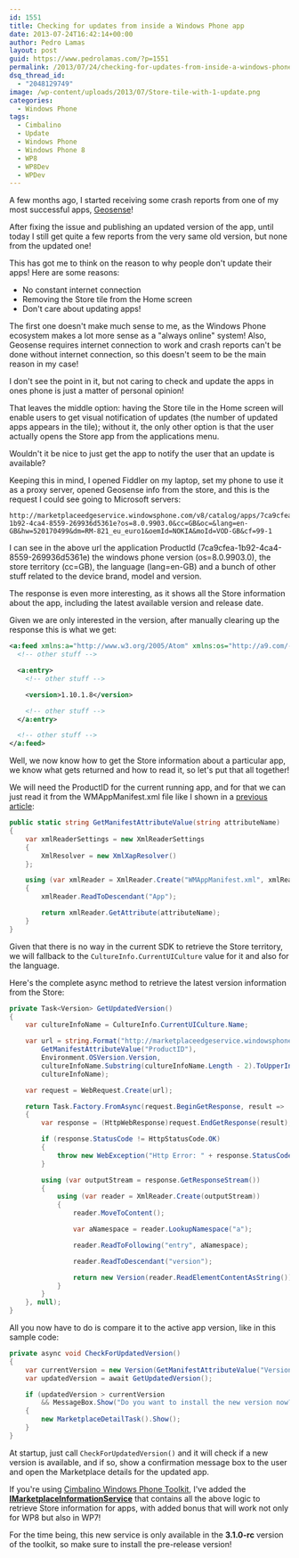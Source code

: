 ```yaml
---
id: 1551
title: Checking for updates from inside a Windows Phone app
date: 2013-07-24T16:42:14+00:00
author: Pedro Lamas
layout: post
guid: https://www.pedrolamas.com/?p=1551
permalink: /2013/07/24/checking-for-updates-from-inside-a-windows-phone-app/
dsq_thread_id:
  - "2048129749"
image: /wp-content/uploads/2013/07/Store-tile-with-1-update.png
categories:
  - Windows Phone
tags:
  - Cimbalino
  - Update
  - Windows Phone
  - Windows Phone 8
  - WP8
  - WP8Dev
  - WPDev
---
```

A few months ago, I started receiving some crash reports from one of my most successful apps, [Geosense](http://windowsphone.com/s?appid=7ca9cfea-1b92-4ca4-8559-269936d5361e)!

After fixing the issue and publishing an updated version of the app, until today I still get quite a few reports from the very same old version, but none from the updated one!

This has got me to think on the reason to why people don't update their apps! Here are some reasons:

* No constant internet connection
* Removing the Store tile from the Home screen
* Don't care about updating apps!

The first one doesn't make much sense to me, as the Windows Phone ecosystem makes a lot more sense as a "always online" system! Also, Geosense requires internet connection to work and crash reports can't be done without internet connection, so this doesn't seem to be the main reason in my case!

I don't see the point in it, but not caring to check and update the apps in ones phone is just a matter of personal opinion!

That leaves the middle option: having the Store tile in the Home screen will enable users to get visual notification of updates (the number of updated apps appears in the tile); without it, the only other option is that the user actually opens the Store app from the applications menu.

Wouldn't it be nice to just get the app to notify the user that an update is available?

Keeping this in mind, I opened Fiddler on my laptop, set my phone to use it as a proxy server, opened Geosense info from the store, and this is the request I could see going to Microsoft servers:

```text
http://marketplaceedgeservice.windowsphone.com/v8/catalog/apps/7ca9cfea-1b92-4ca4-8559-269936d5361e?os=8.0.9903.0&cc=GB&oc=&lang=en-GB&hw=520170499&dm=RM-821_eu_euro1&oemId=NOKIA&moId=VOD-GB&cf=99-1
```

I can see in the above url the application ProductId (7ca9cfea-1b92-4ca4-8559-269936d5361e) the windows phone version (os=8.0.9903.0), the store territory (cc=GB), the language (lang=en-GB) and a bunch of other stuff related to the device brand, model and version.

The response is even more interesting, as it shows all the Store information about the app, including the latest available version and release date.

Given we are only interested in the version, after manually clearing up the response this is what we get:

```xml
<a:feed xmlns:a="http://www.w3.org/2005/Atom" xmlns:os="http://a9.com/-/spec/opensearch/1.1/" xmlns="http://schemas.zune.net/catalog/apps/2008/02">
  <!-- other stuff -->

  <a:entry>
    <!-- other stuff -->

    <version>1.10.1.8</version>

    <!-- other stuff -->
  </a:entry>

  <!-- other stuff -->
</a:feed>
```

Well, we now know how to get the Store information about a particular app, we know what gets returned and how to read it, so let's put that all together!

We will need the ProductID for the current running app, and for that we can just read it from the WMAppManifest.xml file like I shown in a [previous article](http://code.msdn.microsoft.com/Generating-a-Windows-Phone-9d19f939):

```csharp
public static string GetManifestAttributeValue(string attributeName)
{
    var xmlReaderSettings = new XmlReaderSettings
    {
        XmlResolver = new XmlXapResolver()
    };

    using (var xmlReader = XmlReader.Create("WMAppManifest.xml", xmlReaderSettings))
    {
        xmlReader.ReadToDescendant("App");

        return xmlReader.GetAttribute(attributeName);
    }
}
```

Given that there is no way in the current SDK to retrieve the Store territory, we will fallback to the `CultureInfo.CurrentUICulture` value for it and also for the language.

Here's the complete async method to retrieve the latest version information from the Store:

```csharp
private Task<Version> GetUpdatedVersion()
{
    var cultureInfoName = CultureInfo.CurrentUICulture.Name;

    var url = string.Format("http://marketplaceedgeservice.windowsphone.com/v8/catalog/apps/{0}?os={1}&cc={2}&oc=&lang={3}​",
        GetManifestAttributeValue("ProductID"),
        Environment.OSVersion.Version,
        cultureInfoName.Substring(cultureInfoName.Length - 2).ToUpperInvariant(),
        cultureInfoName);

    var request = WebRequest.Create(url);

    return Task.Factory.FromAsync(request.BeginGetResponse, result =>
    {
        var response = (HttpWebResponse)request.EndGetResponse(result);

        if (response.StatusCode != HttpStatusCode.OK)
        {
            throw new WebException("Http Error: " + response.StatusCode);
        }

        using (var outputStream = response.GetResponseStream())
        {
            using (var reader = XmlReader.Create(outputStream))
            {
                reader.MoveToContent();

                var aNamespace = reader.LookupNamespace("a");

                reader.ReadToFollowing("entry", aNamespace);

                reader.ReadToDescendant("version");

                return new Version(reader.ReadElementContentAsString());
            }
        }
    }, null);
}
```

All you now have to do is compare it to the active app version, like in this sample code:

```csharp
private async void CheckForUpdatedVersion()
{
    var currentVersion = new Version(GetManifestAttributeValue("Version"));
    var updatedVersion = await GetUpdatedVersion();

    if (updatedVersion > currentVersion
        && MessageBox.Show("Do you want to install the new version now?", "Update Available", MessageBoxButton.OKCancel) == MessageBoxResult.OK)
    {
        new MarketplaceDetailTask().Show();
    }
}
```

At startup, just call `CheckForUpdatedVersion()` and it will check if a new version is available, and if so, show a confirmation message box to the user and open the Marketplace details for the updated app.

If you're using [Cimbalino Windows Phone Toolkit](http://cimbalino.org), I've added the [**IMarketplaceInformationService**](https://github.com/Cimbalino/Cimbalino-Phone-Toolkit/blob/master/src/Cimbalino.Phone.Toolkit.Background%20%28WP71%29/Services/IMarketplaceInformationService.cs) that contains all the above logic to retrieve Store information for apps, with added bonus that will work not only for WP8 but also in WP7!

For the time being, this new service is only available in the **3.1.0-rc** version of the toolkit, so make sure to install the pre-release version!
